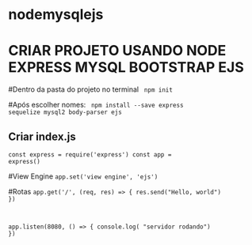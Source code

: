 # nodemysqlejs

# CRIAR PROJETO USANDO NODE EXPRESS MYSQL BOOTSTRAP EJS

#Dentro da pasta do projeto no terminal
<code>
npm init    
</code>
#Após escolher nomes:
<code>
npm install --save express sequelize mysql2 body-parser ejs
</code>


## Criar index.js
<code>const express = require('express')
const app = express()</code>

#View Engine
<code>app.set('view engine', 'ejs')</code>

#Rotas
<code>app.get('/', (req, res) => {
res.send("Hello, world")
})

app.listen(8080, () => {
console.log( "servidor rodando")
})</code>
